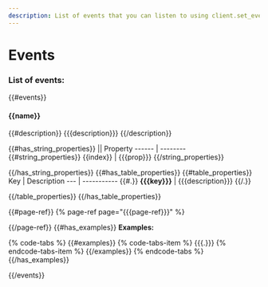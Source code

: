 ```yaml
---
description: List of events that you can listen to using client.set_event_callback
---
```

# Events

### List of events:

{{#events}}
#### {{name}}

{{#description}}
{{{description}}}
{{/description}}

{{#has_string_properties}}
|| Property
------ | --------
{{#string_properties}}
 {{index}} | {{{prop}}}
{{/string_properties}}

{{/has_string_properties}}
{{#has_table_properties}}
{{#table_properties}}
Key | Description
--- | -----------
{{#.}}
 **{{{key}}}** | {{{description}}}
{{/.}}

{{/table_properties}}
{{/has_table_properties}}

{{#page-ref}}
{% page-ref page="{{{page-ref}}}" %}

{{/page-ref}}
{{#has_examples}}
**Examples:**

{% code-tabs %}
{{#examples}}
{% code-tabs-item %}
{{{.}}}
{% endcode-tabs-item %}
{{/examples}}
{% endcode-tabs %}
{{/has_examples}}

{{/events}}
